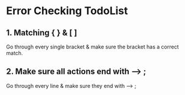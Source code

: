 
# Error Checking TodoList


## 1. Matching   { }   &   [ ]

Go through every single bracket & make sure the bracket has a correct match.


## 2. Make sure all actions end with -->  ; 

Go through every line & make sure they end with --> ;
